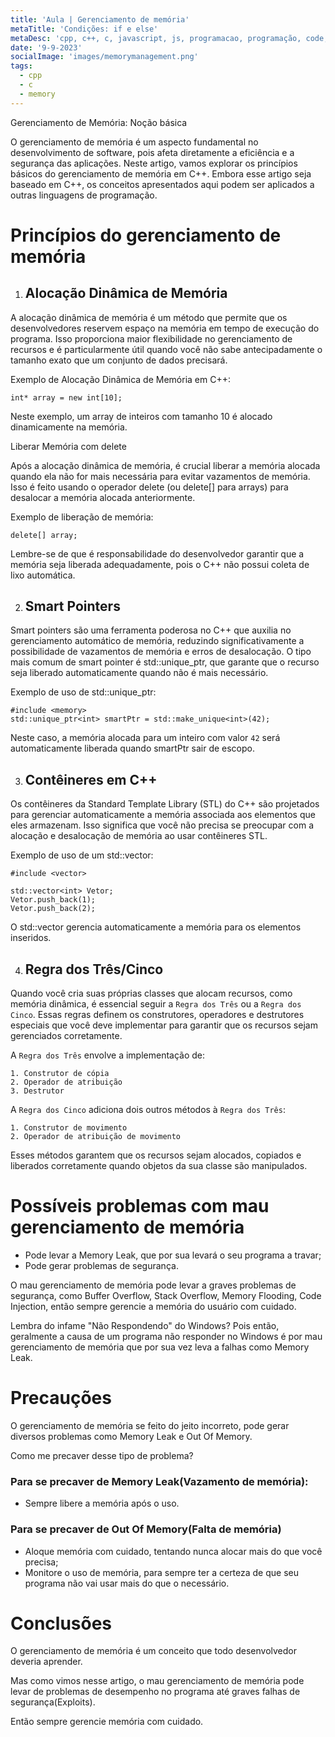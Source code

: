```yaml
---
title: 'Aula | Gerenciamento de memória'
metaTitle: 'Condições: if e else'
metaDesc: 'cpp, c++, c, javascript, js, programacao, programação, code, hacktoberfest, github, youtube, how to code'
date: '9-9-2023'
socialImage: 'images/memorymanagement.png'
tags:
  - cpp
  - c
  - memory
---
```

Gerenciamento de Memória: Noção básica

O gerenciamento de memória é um aspecto fundamental no desenvolvimento de software, pois afeta diretamente a eficiência e a segurança das aplicações. Neste artigo, vamos explorar os princípios básicos do gerenciamento de memória em C++. Embora esse artigo seja baseado em C++, os conceitos apresentados aqui podem ser aplicados a outras linguagens de programação.

# Princípios do gerenciamento de memória

1. ## Alocação Dinâmica de Memória

A alocação dinâmica de memória é um método que permite que os desenvolvedores reservem espaço na memória em tempo de execução do programa. Isso proporciona maior flexibilidade no gerenciamento de recursos e é particularmente útil quando você não sabe antecipadamente o tamanho exato que um conjunto de dados precisará.

Exemplo de Alocação Dinâmica de Memória em C++:

```
int* array = new int[10];
```

Neste exemplo, um array de inteiros com tamanho 10 é alocado dinamicamente na memória.

Liberar Memória com delete

Após a alocação dinâmica de memória, é crucial liberar a memória alocada quando ela não for mais necessária para evitar vazamentos de memória. Isso é feito usando o operador delete (ou delete[] para arrays) para desalocar a memória alocada anteriormente.

Exemplo de liberação de memória:

```
delete[] array;
```

Lembre-se de que é responsabilidade do desenvolvedor garantir que a memória seja liberada adequadamente, pois o C++ não possui coleta de lixo automática.

2. ## Smart Pointers

Smart pointers são uma ferramenta poderosa no C++ que auxilia no gerenciamento automático de memória, reduzindo significativamente a possibilidade de vazamentos de memória e erros de desalocação. O tipo mais comum de smart pointer é std::unique_ptr, que garante que o recurso seja liberado automaticamente quando não é mais necessário.

Exemplo de uso de std::unique_ptr:

``` 
#include <memory> 
std::unique_ptr<int> smartPtr = std::make_unique<int>(42);
```

Neste caso, a memória alocada para um inteiro com valor `42` será automaticamente liberada quando smartPtr sair de escopo.

3. ## Contêineres em C++

Os contêineres da Standard Template Library (STL) do C++ são projetados para gerenciar automaticamente a memória associada aos elementos que eles armazenam. Isso significa que você não precisa se preocupar com a alocação e desalocação de memória ao usar contêineres STL.

Exemplo de uso de um std::vector:

```
#include <vector>

std::vector<int> Vetor;
Vetor.push_back(1);
Vetor.push_back(2);
```

O std::vector gerencia automaticamente a memória para os elementos inseridos.

4. ## Regra dos Três/Cinco

Quando você cria suas próprias classes que alocam recursos, como memória dinâmica, é essencial seguir a `Regra dos Três` ou a `Regra dos Cinco`. Essas regras definem os construtores, operadores e destrutores especiais que você deve implementar para garantir que os recursos sejam gerenciados corretamente.

A `Regra dos Três` envolve a implementação de:

    1. Construtor de cópia
    2. Operador de atribuição
    3. Destrutor

A `Regra dos Cinco` adiciona dois outros métodos à `Regra dos Três`:

    1. Construtor de movimento
    2. Operador de atribuição de movimento

Esses métodos garantem que os recursos sejam alocados, copiados e liberados corretamente quando objetos da sua classe são manipulados.

# Possíveis problemas com mau gerenciamento de memória
* Pode levar a Memory Leak, que por sua levará o seu programa a travar;
* Pode gerar problemas de segurança.

O mau gerenciamento de memória pode levar a graves problemas de segurança, como Buffer Overflow, Stack Overflow, Memory Flooding, Code Injection, então sempre gerencie a memória do usuário com cuidado.

Lembra do infame "Não Respondendo" do Windows? Pois então, geralmente a causa de um programa não responder no Windows é por mau gerenciamento de memória que por sua vez leva a falhas como Memory Leak.

# Precauções
O gerenciamento de memória se feito do jeito incorreto, pode gerar diversos problemas como Memory Leak e Out Of Memory.

Como me precaver desse tipo de problema?

### Para se precaver de Memory Leak(Vazamento de memória):
* Sempre libere a memória após o uso.
### Para se precaver de Out Of Memory(Falta de memória)
* Aloque memória com cuidado, tentando nunca alocar mais do que você precisa;
* Monitore o uso de memória, para sempre ter a certeza de que seu programa não vai usar mais do que o necessário.


# Conclusões
O gerenciamento de memória é um conceito que todo desenvolvedor deveria aprender.

Mas como vimos nesse artigo, o mau gerenciamento de memória pode levar de problemas de desempenho no programa até graves falhas de segurança(Exploits).

Então sempre gerencie memória com cuidado.
